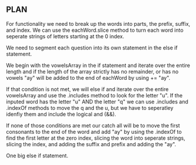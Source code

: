 ## PLAN
For functionality we need to break up the words into parts, the prefix, suffix, and index.  We can use the eachWord.slice method to turn each word into seperate strings of letters starting at the 0 index.  

We need to segment each question into its own statement in the else if statement.  

We begin with the vowelsArray in the if statement and iterate over the entire length and if the length of the array strictly has no remainder, or has no vowels "ay" will be added to the end of eachWord by using += "ay".

If that condition is not met, we will else if and iterate over the entire vowelsArray and use the .includes method to look for the letter "u".  If the inputed word has the letter "u" AND the letter "q" we can use .includes and .indexOf methods to move the q and the u, but we have to seperatley idenfiy them and include the logical and (&&).

If none of those conditions are met our catch all will be to move the first consonants to the end of the word and add "ay" by using the .indexOf to find the first letter at the zero index, slicing the word into seperate strings, slicing the index, and adding the suffix and prefix and adding the "ay".  

One big else if statement.
